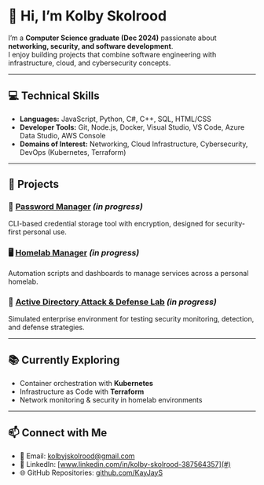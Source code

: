 # 👋 Hi, I’m Kolby Skolrood  

I’m a **Computer Science graduate (Dec 2024)** passionate about **networking, security, and software development**.  
I enjoy building projects that combine software engineering with infrastructure, cloud, and cybersecurity concepts.  

---

## 💻 Technical Skills  

- **Languages:** JavaScript, Python, C#, C++, SQL, HTML/CSS  
- **Developer Tools:** Git, Node.js, Docker, Visual Studio, VS Code, Azure Data Studio, AWS Console  
- **Domains of Interest:** Networking, Cloud Infrastructure, Cybersecurity, DevOps (Kubernetes, Terraform)

---

## 🚀 Projects  

### 🔑 [Password Manager](#) *(in progress)*  
CLI-based credential storage tool with encryption, designed for security-first personal use.  

### 🖥️ [Homelab Manager](#) *(in progress)*  
Automation scripts and dashboards to manage services across a personal homelab.  

### 🔐 [Active Directory Attack & Defense Lab](#) *(in progress)*  
Simulated enterprise environment for testing security monitoring, detection, and defense strategies.  

---

## 📚 Currently Exploring  

- Container orchestration with **Kubernetes**  
- Infrastructure as Code with **Terraform**  
- Network monitoring & security in homelab environments  

---

## 📫 Connect with Me  

- 📧 Email: [kolbyjskolrood@gmail.com](mailto:kolbyjskolrood@gmail.com)  
- 💼 LinkedIn: [www.linkedin.com/in/kolby-skolrood-387564357](#)  
- 🌐 GitHub Repositories: [github.com/KayJayS](#)  
